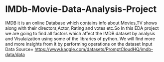 # IMDb-Movie-Data-Analysis-Project
IMDB it is an online Database which contains info about Movies,TV shows along with their directors,Actor, Rating and votes etc.So In this EDA project we are going to find all factors which affect the IMDB dataset by analysis and Visulaization using some of the libraries of python..We will find more and more insights from it by performing operations on the dataset
Input Data Source= https://www.kaggle.com/datasets/PromptCloudHQ/imdb-data/data
